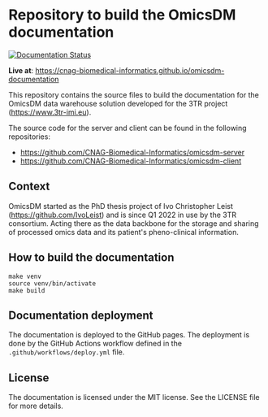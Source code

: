 # Repository to build the OmicsDM documentation

[![Documentation Status](https://github.com/cnag-biomedical-informatics/omicsdm-documentation/actions/workflows/deploy.yml/badge.svg)](https://github.com/cnag-biomedical-informatics/omicsdm-documentation/actions/workflows/deploy.yml)

**Live at**: <a href="https://cnag-biomedical-informatics.github.io/omicsdm-documentation" target="_blank">https://cnag-biomedical-informatics.github.io/omicsdm-documentation</a>

This repository contains the source files to build the documentation
for the OmicsDM data warehouse solution
developed for the 3TR project (https://www.3tr-imi.eu).

The source code for the server and client can be found in the following repositories:

- https://github.com/CNAG-Biomedical-Informatics/omicsdm-server
- https://github.com/CNAG-Biomedical-Informatics/omicsdm-client

## Context

OmicsDM started as the PhD thesis project of Ivo Christopher Leist (https://github.com/IvoLeist)
and is since Q1 2022 in use by the 3TR consortium. Acting there as the data backbone
for the storage and sharing of processed omics data and its patient's pheno-clinical information.

## How to build the documentation

```shell
make venv
source venv/bin/activate
make build
```

## Documentation deployment

The documentation is deployed to the GitHub pages. The deployment is done by the GitHub Actions
workflow defined in the `.github/workflows/deploy.yml` file.

## License

The documentation is licensed under the MIT license. See the LICENSE file for more details.

